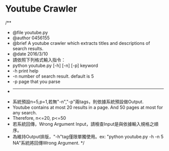 # Youtube Crawler 

/**
 * @file youtube.py
 * @author 0456155 
 * @brief A youtube crawler which extracts titles and descriptions of search results.
 * @date 2016/3/10
 * 請依照下列格式輸入指令：
 * python youtube.py [-h] [-n] [-p] keyword
 * -h     print help
 * -n     number of search result. default is 5
 * -p     page that you parse
 * --------------------------------------------------------------------------------------------
 * 系統預設n=5,p=1,若無"-n","-p"兩tags，則依據系統預設做Output.
 * Youtube contains at most 20 results in a page. And 50 pages at most for any search.
 * Therefore, n<=20, p<=50
 * 若系統回傳，Wrong Argument Input，請檢查Input是與依據輸入規格之順序。
 * 為維持Output排版，"-h"tag僅限單獨使用。ex: "python youtube.py -h -n 5 NA"系統將回傳Wrong Argument.
 */
